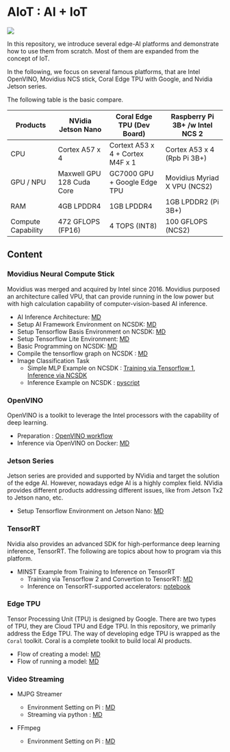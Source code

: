 # AIoT : AI + IoT

[![](https://img.shields.io/badge/doc-stable-green)](README.md)

In this repository, we introduce several edge-AI platforms and demonstrate how to use them from scratch. Most of them are expanded from the concept of IoT.

In the following, we focus on several famous platforms, that are Intel OpenVINO, Movidius NCS stick, Coral Edge TPU with Google, and Nvidia Jetson series.

The following table is the basic compare.

| Products | NVidia Jetson Nano | Coral Edge TPU (Dev Board) | Raspberry Pi 3B+ /w Intel NCS 2 |
| -- | -- | -- | -- |
| CPU | Cortex A57 x 4 | Cortext A53 x 4 + Cortex M4F x 1 | Cortex A53 x 4 (Rpb Pi 3B+) |
| GPU / NPU | Maxwell GPU 128 Cuda Core | GC7000 GPU + Google Edge TPU | Movidius Myriad X VPU (NCS2) |
| RAM | 4GB LPDDR4 | 1GB LPDDR4 | 1GB LPDDR2 (Pi 3B+) |
| Compute Capability | 472 GFLOPS (FP16) | 4 TOPS (INT8) | 100 GFLOPS (NCS2) |

## Content

### Movidius Neural Compute Stick

Movidius was merged and acquired by Intel since 2016. Movidius purposed an architecture called VPU, that can provide running in the low power but with high calculation capability of computer-vision-based AI inference.

* AI Inference Architecture: [MD](pi_movidius/AI_Inference_Architecture.md)
* Setup AI Framework Environment on NCSDK: [MD](pi_movidius/quickstart.md)
* Setup Tensorflow Basis Environment on NCSDK: [MD](pi_movidius/Tensorflow_Env.md)
* Setup Tensorflow Lite Environment: [MD](pi_movidius/TensorflowLite_RaspberryPi.md)
* Basic Programming on NCSDK: [MD](pi_movidius/basic_programming.md)
* Compile the tensorflow graph on NCSDK : [MD](pi_movidius/compile_movidius_graph.md)
* Image Classification Task
  * Simple MLP Example on NCSDK : [Training via Tensorflow 1](pi_movidius/SimpleMLP_Training.ipynb), [Inference via NCSDK](pi_movidius/SimpleMLP_Movidius.ipynb)
  * Inference Example on NCSDK : [pyscript](pi_movidius/inference.py)

### OpenVINO

OpenVINO is a toolkit to leverage the Intel processors with the capability of deep learning. 

* Preparation : [OpenVINO workflow](openvino/openvino_workflow.md)
* Inference via OpenVINO on Docker: [MD](openvino/inference_openvino_docker.md)
  
### Jetson Series

Jetson series are provided and supported by NVidia and target the solution of the edge AI. However, nowadays edge AI is a highly complex field. NVidia provides different products addressing different issues, like from Jetson Tx2 to Jetson nano, etc.

* Setup Tensorflow Environment on Jetson Nano: [MD](jetson/jetson_tx2_quickstart.md)

### TensorRT

Nvidia also provides an advanced SDK for high-performance deep learning inference, TensorRT. The following are topics about how to program via this platform.

* MINST Example from Training to Inference on TensorRT
  * Training via Tensorflow 2 and Convertion to TensorRT: [MD](tensorrt/trainingMNIST.md)
  * Inference on TensorRT-supported accelerators: [notebook](tensorrt/TensorRTInference.html)

### Edge TPU

Tensor Processing Unit (TPU) is designed by Google. There are two types of TPU, they are Cloud TPU and Edge TPU. In this repository, we primarily address the Edge TPU. The way of developing edge TPU is wrapped as the `Coral` toolkit. Coral is a complete toolkit to build local AI products.

* Flow of creating a model: [MD](edgetpu/create_models.md)
* Flow of running a model: [MD](edgetpu/inference_with_models.md)

### Video Streaming

* MJPG Streamer
  * Environment Setting on Pi : [MD](mjpg_streamer/quickstart.md)
  * Streaming via python : [MD](mjpg_streamer/video_streaming_using_python.md)

* FFmpeg
  * Environment Setting on Pi : [MD](ffmpeg/quickstart.md)

